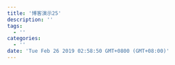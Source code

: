 ```yaml
---
title: '博客演示25'
description: ''
tags:
  - ''
categories:
  - ''
date: 'Tue Feb 26 2019 02:58:50 GMT+0800 (GMT+08:00)'
---
```

